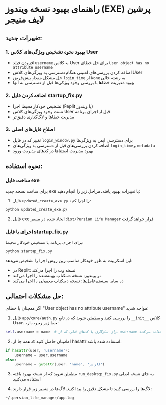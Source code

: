 # راهنمای بهبود نسخه ویندوز (EXE) پرشین لایف منیجر

## تغییرات جدید:

### 1. بهبود نحوه تشخیص ویژگی‌های کلاس User
- افزودن فیلد `username` به کلاس User برای حل خطای `User object has no attribute username`
- اضافه کردن بررسی‌های امنیتی هنگام دسترسی به ویژگی‌های کلاس User
- حل مشکل مقدار پیش‌فرض `login_time` از `None` به رشته خالی
- بهبود مدیریت خطاها با بررسی وجود ویژگی‌ها قبل از دسترسی به آنها

### 2. اضافه کردن فایل startup_fix.py
- تشخیص خودکار محیط اجرا (Replit یا ویندوز)
- تست وجود ویژگی‌های کلاس User قبل از اجرای برنامه
- مدیریت خطاها و لاگ‌گذاری دقیق‌تر

### 3. اصلاح فایل‌های اصلی
- تغییر کد در فایل `login_window.py` برای دسترسی ایمن به ویژگی‌ها
- اضافه کردن بررسی‌های قبل از دسترسی به ویژگی‌های `login_time` و `metadata`
- بهبود مدیریت استثناها در کدهای مدیریت ورود

## نحوه استفاده:

### ساخت فایل exe
برای ساخت نسخه جدید exe با تغییرات بهبود یافته، مراحل زیر را انجام دهید:

1. فایل `updated_create_exe.py` را اجرا کنید:
```
python updated_create_exe.py
```

2. فایل exe ایجاد شده در مسیر `dist/Persian Life Manager` قرار خواهد گرفت

### اجرای با فایل startup_fix.py
برای اجرای برنامه با تشخیص خودکار محیط:

```
python startup_fix.py
```

این اسکریپت به طور خودکار مناسب‌ترین روش اجرا را تشخیص می‌دهد:
- در Replit: نسخه وب را اجرا می‌کند
- در ویندوز: نسخه دسکتاپ بهینه‌شده را اجرا می‌کند
- در سایر سیستم‌عامل‌ها: نسخه دسکتاپ معمولی را اجرا می‌کند

## حل مشکلات احتمالی:

اگر همچنان با خطای "User object has no attribute username" مواجه شدید:

1. فایل `app/core/auth.py` را بررسی کنید و مطمئن شوید که در تابع `__init__` کلاس User، خط زیر وجود دارد:
```python
self.username = name  # برای سازگاری با کدهای قبلی که از username استفاده می‌کنند
```

2. اطمینان حاصل کنید که همه جا از hasattr استفاده شده باشد:
```python
if hasattr(user, 'username'):
    username = user.username
else:
    username = getattr(user, 'name', 'کاربر')
```

3. مطمئن شوید که از نسخه بهبود یافته `run_desktop_fix.py` به جای نسخه اصلی استفاده می‌کنید

4. لاگ‌ها را بررسی کنید تا مشکل دقیق را پیدا کنید. لاگ‌ها در مسیر زیر قرار دارند:
```
~/.persian_life_manager/app.log
```
